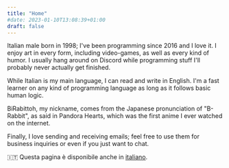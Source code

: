 ```yaml
---
title: "Home"
#date: 2023-01-10T13:08:39+01:00
draft: false
---
```


Italian male born in 1998; I've been programming since 2016 and I love it. I enjoy art in every form, including video-games, as well as every kind of humor. I usually hang around on Discord while programming stuff I'll probably never actually get finished.

While Italian is my main language, I can read and write in English. I'm a fast learner on any kind of programming language as long as it follows basic human logic.

BiRabittoh, my nickname, comes from the Japanese pronunciation of "B-Rabbit", as said in Pandora Hearts, which was the first anime I ever watched on the internet.

Finally, I love sending and receiving emails; feel free to use them for business inquiries or even if you just want to chat.

🇮🇹 Questa pagina è disponibile anche in [italiano](/it).
